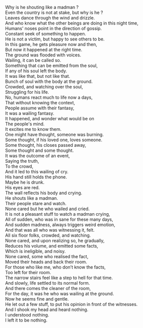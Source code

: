 Why is he 
shouting like a madman ?  
Even the country is not at stake, but why is he ?   
Leaves dance through the wind and drizzle.  
And who know what the other beings are doing in this night time,  
Humans' noses point in the direction of gossip.  
Constant seek of something to happen.  
He is not a victim, but happy to see others to be.  
In this game, he gets pleasure now and then,  
But now it happened at the right time.  
The ground was flooded with voices.  
Wailing, it can be called so.  
Something that can be emitted from the soul,  
If any of his soul left the body.  
It was like that, but not like that.  
Bunch of soul with the body at the ground.  
Crowded, and watching over the soul,  
Struggling for his life.  
No, humans react much to life now a days,  
That without knowing the context,  
People assume with their fantasy,  
It was a wailing fantasy.  
It happened, and wonder what would be on  
The people's mind.  
It excites me to know them.  
One might have thought, someone was burning.  
Some thought, if his loved one, loves someone.  
Some thought, his closes passed away,  
Some thought and some thought.  
It was the outcome of an event,  
Saying the truth,  
To the crowd,  
And it led to this wailing of cry.  
His hand still holds the phone.  
Maybe he is drunk.  
His eyes are red.  
The wall reflects his body and crying.  
He shouts like a madman.  
Their people stare and watch.  
None cared but he who wailed and cried.  
It is not a pleasant stuff to watch a madman crying,  
All of sudden, who was in sane for these many days,  
And sudden madness, always triggers weird emotion,  
And that was all who was witnessing it, felt.  
All six floor folks, crowded, and watching.  
None cared, and upon realizing so, he gradually,  
Reduces his volume, and emitted some facts,  
Which is ineligible, and noisy.  
None cared, some who realised the fact,  
Moved their heads and back their room.  
For those who like me, who don’t know the facts,  
Too left for their room.  
The narrow stairs feel like a step to hell for that time.  
And slowly, life settled to its normal form.  
And there comes the cleaner of the room,  
For the day, it was he who was wailing at the ground.  
Now he seems fine and gentle.  
He let out a few stuff, to put his opinion in front of the witnesses.  
And I shook my head and heard nothing.  
I understood nothing.  
I left it to be nothing.  

